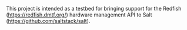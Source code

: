 This project is intended as a testbed for bringing support for the Redfish (https://redfish.dmtf.org/) hardware management API to Salt (https://github.com/saltstack/salt). 
